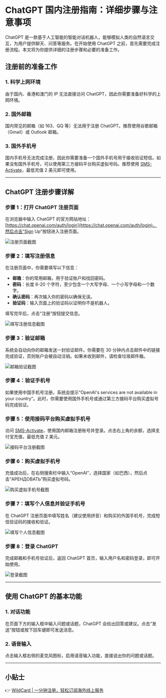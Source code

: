 # ChatGPT 国内注册指南：详细步骤与注意事项

ChatGPT 是一款基于人工智能的智能对话机器人，能够模拟人类的自然语言交互，为用户提供聊天、问答等服务。在开始使用 ChatGPT 之前，首先需要完成注册流程。本文将为你提供详细的注册步骤和必要的准备工作。

## 注册前的准备工作

### 1. 科学上网环境  
由于国内、香港和澳门的 IP 无法直接访问 ChatGPT，因此你需要准备好科学的上网环境。

### 2. 国外邮箱  
国内常见的邮箱（如 163、QQ 等）无法用于注册 ChatGPT。推荐使用谷歌邮箱（Gmail）或 Outlook 邮箱。

### 3. 国外手机号  
国内手机号无法完成注册，因此你需要准备一个国外手机号用于接收验证短信。如果没有国外手机号，可以使用第三方接码平台购买虚拟号码。推荐使用 [SMS-Activate](https://sms-activate.org)，最低充值 2 美元即可使用。

---

## ChatGPT 注册步骤详解

### 步骤 1：打开 ChatGPT 注册页面  
在浏览器中输入 ChatGPT 的官方网站地址：[https://chat.openai.com/auth/login](https://chat.openai.com/auth/login)，然后点击“Sign Up”按钮进入注册页面。

![注册页面截图](https://bbtdd.com/img/453693680182.webp)

### 步骤 2：填写注册信息  
在注册页面中，你需要填写以下信息：  
- **邮箱**：你的常用邮箱，用于验证账户和找回密码。  
- **密码**：长度 6-20 个字符，至少包含一个大写字母、一个小写字母和一个数字。  
- **确认密码**：再次输入你的密码以确保无误。  
- **验证码**：输入页面上的验证码以证明你不是机器人。  

填写完毕后，点击“注册”按钮提交信息。

![填写注册信息截图](https://bbtdd.com/img/981456935.webp)

### 步骤 3：验证邮箱  
系统会自动向你的邮箱发送一封验证邮件。你需要在 30 分钟内点击邮件中的链接完成验证，否则账户会被自动注销。如果未收到邮件，请检查垃圾邮件箱。

![邮箱验证截图](https://bbtdd.com/img/7136679841.webp)

### 步骤 4：验证手机号  
如果使用中国手机号注册，系统会提示“OpenAI's services are not available in your country”。此时，你需要使用国外手机号或通过第三方接码平台购买虚拟号码完成验证。

### 步骤 5：使用接码平台购买虚拟手机号  
访问 [SMS-Activate](https://sms-activate.org)，使用国内邮箱注册账号并登录。点击右上角的余额，选择支付宝充值，最低充值 2 美元。

![接码平台注册截图](https://bbtdd.com/img/0608451279.webp)

### 步骤 6：购买虚拟手机号  
充值成功后，在右侧搜索栏中输入“OpenAI”，选择国家（如巴西），然后点击“АРЕНДОВАТЬ”购买虚拟号码。

![购买虚拟手机号截图](https://bbtdd.com/img/28929134163.webp)

### 步骤 7：填写个人信息并验证手机号  
在 ChatGPT 注册页面中填写姓名（建议使用拼音）和购买的外国手机号，完成短信验证码的接收和验证。

![填写个人信息截图](https://bbtdd.com/img/92657127.webp)

### 步骤 8：登录 ChatGPT  
完成邮箱和手机号验证后，返回 ChatGPT 首页，输入用户名和密码登录，即可开始使用。

![登录截图](https://bbtdd.com/img/2423969173646546.webp)

---

## 使用 ChatGPT 的基本功能

### 1. 对话功能  
在页面下方的输入框中输入问题或话题，ChatGPT 会给出回答或建议。点击“发送”按钮或按下回车键即可发送消息。

### 2. 语音输入  
点击输入框右侧的麦克风图标，启用语音输入功能，直接说出你的问题或话题。

---

## 小贴士  
👉 [WildCard | 一分钟注册，轻松订阅海外线上服务](https://bbtdd.com/WildCard)
